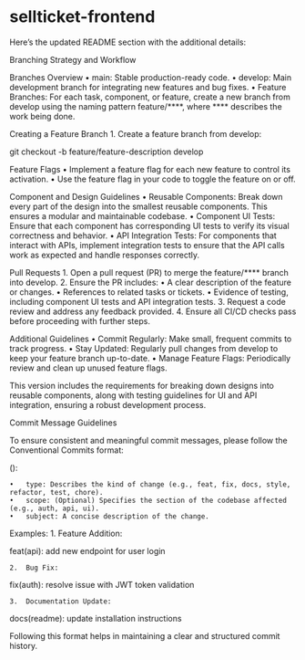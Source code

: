 # sellticket-frontend
Here’s the updated README section with the additional details:

Branching Strategy and Workflow

Branches Overview
	•	main: Stable production-ready code.
	•	develop: Main development branch for integrating new features and bug fixes.
	•	Feature Branches: For each task, component, or feature, create a new branch from develop using the naming pattern feature/****, where **** describes the work being done.

Creating a Feature Branch
	1.	Create a feature branch from develop:

git checkout -b feature/feature-description develop



Feature Flags
	•	Implement a feature flag for each new feature to control its activation.
	•	Use the feature flag in your code to toggle the feature on or off.

Component and Design Guidelines
	•	Reusable Components: Break down every part of the design into the smallest reusable components. This ensures a modular and maintainable codebase.
	•	Component UI Tests: Ensure that each component has corresponding UI tests to verify its visual correctness and behavior.
	•	API Integration Tests: For components that interact with APIs, implement integration tests to ensure that the API calls work as expected and handle responses correctly.

Pull Requests
	1.	Open a pull request (PR) to merge the feature/**** branch into develop.
	2.	Ensure the PR includes:
	•	A clear description of the feature or changes.
	•	References to related tasks or tickets.
	•	Evidence of testing, including component UI tests and API integration tests.
	3.	Request a code review and address any feedback provided.
	4.	Ensure all CI/CD checks pass before proceeding with further steps.

Additional Guidelines
	•	Commit Regularly: Make small, frequent commits to track progress.
	•	Stay Updated: Regularly pull changes from develop to keep your feature branch up-to-date.
	•	Manage Feature Flags: Periodically review and clean up unused feature flags.

This version includes the requirements for breaking down designs into reusable components, along with testing guidelines for UI and API integration, ensuring a robust development process.



Commit Message Guidelines

To ensure consistent and meaningful commit messages, please follow the Conventional Commits format:

<type>(<scope>): <subject>

	•	type: Describes the kind of change (e.g., feat, fix, docs, style, refactor, test, chore).
	•	scope: (Optional) Specifies the section of the codebase affected (e.g., auth, api, ui).
	•	subject: A concise description of the change.

Examples:
	1.	Feature Addition:

feat(api): add new endpoint for user login


	2.	Bug Fix:

fix(auth): resolve issue with JWT token validation


	3.	Documentation Update:

docs(readme): update installation instructions



Following this format helps in maintaining a clear and structured commit history.



